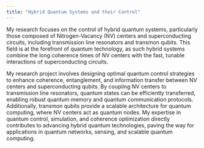```yaml
---
title: "Hybrid Quantum Systems and their Control"
---
```

My research focuses on the control of hybrid quantum systems, particularly those composed of Nitrogen-Vacancy (NV) centers and superconducting circuits, including transmission line resonators and transmon qubits. This field is at the forefront of quantum technology, as such hybrid systems combine the long coherence times of NV centers with the fast, tunable interactions of superconducting circuits.

My research project involves designing optimal quantum control strategies to enhance coherence, entanglement, and information transfer between NV centers and superconducting qubits. By coupling NV centers to transmission line resonators, quantum states can be efficiently transferred, enabling robust quantum memory and quantum communication protocols. Additionally, transmon qubits provide a scalable architecture for quantum computing, where NV centers act as quantum nodes. My expertise in quantum control, simulation, and coherence optimization directly contributes to advancing hybrid quantum technologies, paving the way for applications in quantum networks, sensing, and scalable quantum computing.
